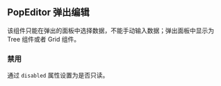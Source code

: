 <div class="demo-header">
<p class="overviewicon">
  <span class="wapi-tips-popeditor"/>
</p>

## PopEditor 弹出编辑

<nova-uxlink widget-name="Popeditor"></nova-uxlink>

该组件只能在弹出的面板中选择数据，不能手动输入数据；弹出面板中显示为 Tree 组件或者 Grid 组件。
</div>

### 禁用

通过 `disabled` 属性设置为是否只读。

<nova-demo-view link="popeditor/disabled.vue"></nova-demo-view>

<br>
